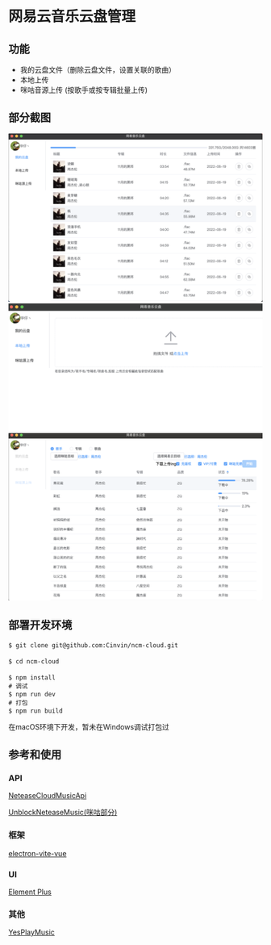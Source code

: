# 网易云音乐云盘管理
## 功能
* 我的云盘文件（删除云盘文件，设置关联的歌曲）
* 本地上传
* 咪咕音源上传  (按歌手或按专辑批量上传)

## 部分截图
![我的云盘](https://raw.githubusercontent.com/Cinvin/ncm-cloud/master/screenshots/MyCloud.png)  
![本地上传](https://raw.githubusercontent.com/Cinvin/ncm-cloud/master/screenshots/LocalUpload.png)
![咪咕上传](https://raw.githubusercontent.com/Cinvin/ncm-cloud/master/screenshots/MiguUpload.png "可上传周杰伦") 

## 部署开发环境

```shell
$ git clone git@github.com:Cinvin/ncm-cloud.git

$ cd ncm-cloud

$ npm install
# 调试
$ npm run dev
# 打包
$ npm run build
```
在macOS环境下开发，暂未在Windows调试打包过
## 参考和使用

### API

[NeteaseCloudMusicApi](https://github.com/Binaryify/NeteaseCloudMusicApi)  

[UnblockNeteaseMusic(咪咕部分)](https://github.com/UnblockNeteaseMusic/server)  

### 框架

[electron-vite-vue](https://github.com/electron-vite/electron-vite-vue)  

### UI
[Element Plus](https://github.com/element-plus/element-plus)  
### 其他
[YesPlayMusic](https://github.com/qier222/YesPlayMusic)  
